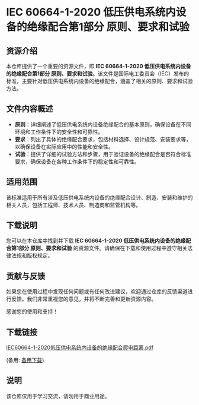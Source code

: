 # IEC 60664-1-2020 低压供电系统内设备的绝缘配合第1部分 原则、要求和试验

## 资源介绍

本仓库提供了一个重要的资源文件，即 **IEC 60664-1-2020 低压供电系统内设备的绝缘配合第1部分 原则、要求和试验**。该文件是国际电工委员会（IEC）发布的标准，主要针对低压供电系统内设备的绝缘配合，涵盖了相关的原则、要求和试验方法。

## 文件内容概述

- **原则**：详细阐述了低压供电系统内设备绝缘配合的基本原则，确保设备在不同环境和工作条件下的安全性和可靠性。
- **要求**：列出了具体的绝缘配合要求，包括材料选择、设计规范、安装要求等，以确保设备在实际应用中的性能和安全性。
- **试验**：提供了详细的试验方法和步骤，用于验证设备的绝缘配合是否符合标准要求，确保设备在各种工作条件下的稳定性和可靠性。

## 适用范围

该标准适用于所有涉及低压供电系统内设备的绝缘配合设计、制造、安装和维护的相关人员，包括工程师、技术人员、制造商和监管机构等。

## 下载说明

您可以在本仓库中找到并下载 **IEC 60664-1-2020 低压供电系统内设备的绝缘配合第1部分 原则、要求和试验** 的资源文件。请确保在下载和使用过程中遵守相关法律法规和版权规定。

## 贡献与反馈

如果您在使用过程中发现任何问题或有任何改进建议，欢迎通过仓库的反馈渠道进行反馈。我们非常重视您的意见，并将不断完善和更新资源内容。

感谢您的使用和支持！

## 下载链接
[IEC60664-1-2020低压供电系统内设备的绝缘配合爬电距离.pdf](https://pan.quark.cn/s/220bc11542c6) 

(备用: [备用下载](https://pan.baidu.com/s/18NUIR4-YWgIRLFv1CwpoWQ?pwd=1234))

## 说明

该仓库仅用于学习交流，请勿用于商业用途。
